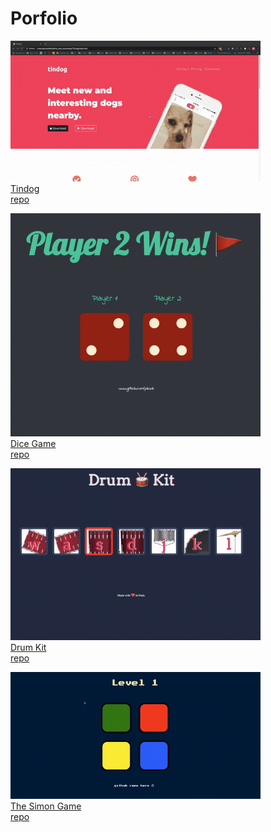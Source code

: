 # Porfolio

<img width="400px" heigth="300px" src="gif/tindog.gif"></img><br/>
<a href="https://pikooli.github.io/Tindog/">Tindog</a><br/>
<a href="https://github.com/pikooli/Tindog">repo</a>

<img width="400px" heigth="300px" src="gif/dicee.gif"></img><br/>
<a href="https://pikooli.github.io/TheDiceeGame/">Dice Game</a><br/>
<a href="https://github.com/pikooli/TheDiceeGame">repo</a>

<img width="400px" heigth="300px" src="gif/drumKit.gif"></img><br/>
<a href="https://pikooli.github.io/DrumKit/">Drum Kit</a><br/>
<a href="https://github.com/pikooli/DrumKit">repo</a>

<img width="400px" heigth="300px" src="gif/simonGame.gif"></img><br/>
<a href="https://pikooli.github.io/TheSimonGame/">The Simon Game</a><br/>
<a href="https://github.com/pikooli/TheSimonGame">repo</a>
